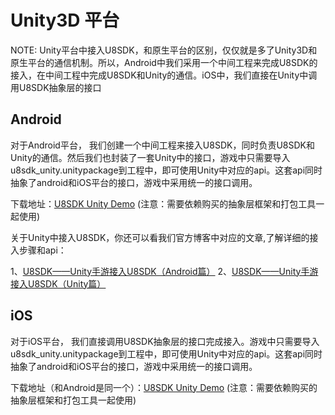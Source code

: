 Unity3D 平台
=========

NOTE: Unity平台中接入U8SDK，和原生平台的区别，仅仅就是多了Unity3D和原生平台的通信机制。所以，Android中我们采用一个中间工程来完成U8SDK的接入，在中间工程中完成U8SDK和Unity的通信。iOS中，我们直接在Unity中调用U8SDK抽象层的接口

Android
---------

对于Android平台， 我们创建一个中间工程来接入U8SDK，同时负责U8SDK和Unity的通信。然后我们也封装了一套Unity中的接口，游戏中只需要导入u8sdk_unity.unitypackage到工程中，即可使用Unity中对应的api。这套api同时抽象了android和iOS平台的接口，游戏中采用统一的接口调用。


下载地址：[U8SDK Unity Demo](http://pan.baidu.com/s/1gE3JC) (注意：需要依赖购买的抽象层框架和打包工具一起使用)

关于Unity中接入U8SDK，你还可以看我们官方博客中对应的文章,了解详细的接入步骤和api：

1、[U8SDK——Unity手游接入U8SDK（Android篇）](http://www.uustory.com/?p=1859)
2、[U8SDK——Unity手游接入U8SDK（Unity篇）](http://www.uustory.com/?p=1866)


iOS
---------

对于iOS平台， 我们直接调用U8SDK抽象层的接口完成接入。游戏中只需要导入u8sdk_unity.unitypackage到工程中，即可使用Unity中对应的api。这套api同时抽象了android和iOS平台的接口，游戏中采用统一的接口调用。

下载地址（和Android是同一个）：[U8SDK Unity Demo](http://pan.baidu.com/s/1gE3JC) (注意：需要依赖购买的抽象层框架和打包工具一起使用)